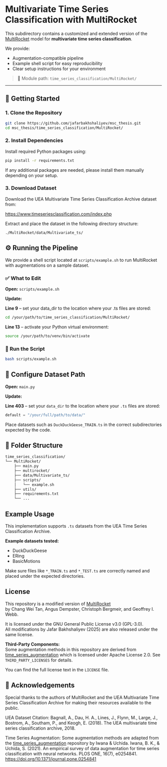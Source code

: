 # Multivariate Time Series Classification with MultiRocket

This subdirectory contains a customized and extended version of the [MultiRocket](https://github.com/ChangWeiTan/MultiRocket) model for **multivariate time series classification**.

We provide:
- Augmentation-compatible pipeline
- Example shell script for easy reproducibility
- Clear setup instructions for your environment

> 📁 Module path: `time_series_classification/MultiRocket/`

---

## 🚀 Getting Started

### 1. Clone the Repository

```bash
git clone https://github.com/jafarbakhshaliyev/msc_thesis.git
cd msc_thesis/time_series_classification/MultiRocket/
```

### 2. Install Dependencies

Install required Python packages using:

```bash
pip install -r requirements.txt
```

If any additional packages are needed, please install them manually depending on your setup.

### 3. Download Dataset

Download the UEA Multivariate Time Series Classification Archive dataset from:

https://www.timeseriesclassification.com/index.php

Extract and place the dataset in the following directory structure:

`./MultiRocket/data/Multivariate_ts/`

## ⚙️ Running the Pipeline

We provide a shell script located at `scripts/example.sh` to run MultiRocket with augmentations on a sample dataset.

### ✅ What to Edit

**Open:** `scripts/example.sh`

**Update:**

**Line 9** – set your data_dir to the location where your .ts files are stored:

```bash
cd /your/path/to/time_series_classification/MultiRocket/
```

**Line 13** – activate your Python virtual environment:

```bash
source /your/path/to/venv/bin/activate
```



### 🏃 Run the Script

```bash
bash scripts/example.sh
```

## 📁 Configure Dataset Path

**Open:** `main.py`

**Update:**

**Line 403** – set your `data_dir` to the location where your `.ts` files are stored:

```python
default = "/your/full/path/to/data/"
```

Place datasets such as `DuckDuckGeese_TRAIN.ts` in the correct subdirectories expected by the code.

## 📂 Folder Structure

```bash
time_series_classification/
└── MultiRocket/
    ├── main.py                 
    ├── multirocket/                
    ├── data/Multivariate_ts/                   
    ├── scripts/
    │   └── example.sh          
    ├── utils/                 
    ├── requirements.txt        
    └── ...
```

##  Example Usage

This implementation supports `.ts` datasets from the UEA Time Series Classification Archive.

**Example datasets tested:**
- DuckDuckGeese
- ERing
- BasicMotions

Make sure files like `*_TRAIN.ts` and `*_TEST.ts` are correctly named and placed under the expected directories.


## License

This repository is a modified version of [MultiRocket](https://github.com/ChangWeiTan/MultiRocket)  
by Chang Wei Tan, Angus Dempster, Christoph Bergmeir, and Geoffrey I. Webb.

It is licensed under the GNU General Public License v3.0 (GPL-3.0).  
All modifications by Jafar Bakhshaliyev (2025) are also released under the same license.

**Third-Party Components:**  
Some augmentation methods in this repository are derived from [time_series_augmentation](https://github.com/uchidalab/time_series_augmentation) which is licensed under Apache License 2.0. See `THIRD_PARTY_LICENSES` for details.

You can find the full license text in the `LICENSE` file.

## 🙏 Acknowledgements

Special thanks to the authors of MultiRocket and the UEA Multivariate Time Series Classification Archive for making their resources available to the public.

UEA Dataset Citation:
Bagnall, A., Dau, H. A., Lines, J., Flynn, M., Large, J., Bostrom, A., Southam, P., and Keogh, E. (2018). The UEA multivariate time series classification archive, 2018.

Time Series Augmentation:
Some augmentation methods are adapted from the [time_series_augmentation](https://github.com/uchidalab/time_series_augmentation) repository by Iwana & Uchida.
Iwana, B. K., & Uchida, S. (2021). An empirical survey of data augmentation for time series classification with neural networks. PLOS ONE, 16(7), e0254841. https://doi.org/10.1371/journal.pone.0254841